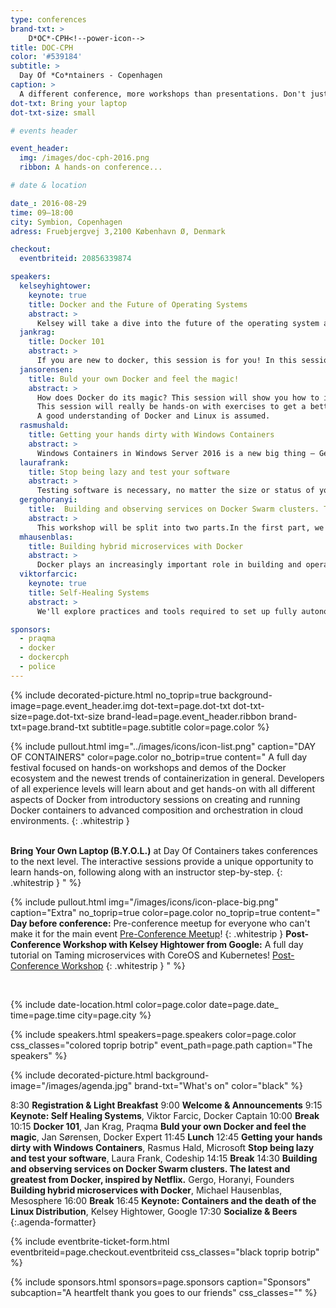 ```yaml
---
type: conferences
brand-txt: >
    D*OC*-CPH<!--power-icon-->
title: DOC-CPH
color: '#539184'
subtitle: >
  Day Of *Co*ntainers - Copenhagen
caption: >
  A different conference, more workshops than presentations. Don't just listen - work and learn. Bring your laptop; we'll be hacking containers all day
dot-txt: Bring your laptop
dot-txt-size: small

# events header

event_header:
  img: /images/doc-cph-2016.png
  ribbon: A hands-on conference...

# date & location

date_: 2016-08-29
time: 09—18:00
city: Symbion, Copenhagen
adress: Fruebjergvej 3,2100 København Ø, Denmark

checkout:
  eventbriteid: 20856339874

speakers:
  kelseyhightower:
    keynote: true
    title: Docker and the Future of Operating Systems
    abstract: >
      Kelsey will take a dive into the future of the operating system and how containers have the potential to destroy the Linux distro as we know it.
  jankrag:
    title: Docker 101
    abstract: >
      If you are new to docker, this session is for you! In this sessions you will learn all the basics of docker and its main components. We will go through the the concept of containers, writing your own docker files, connecting data volumes, and basic orchestration with compose and swarm. Bring your laptops!
  jansorensen:
    title: Buld your own Docker and feel the magic!
    abstract: >
      How does Docker do its magic? This session will show you how to implement some essential Docker commands as shell scripts. You will learn how to setup a “containerized environment” using standard Linux features. We will implement core Docker features including image builds, pulling images, and running an image as a container.
      This session will really be hands-on with exercises to get a better understanding of the topic. A Vagrant virtual machine will be provided with all the tools you need, so make sure you have Vagrant on you laptop.
      A good understanding of Docker and Linux is assumed.
  rasmushald:
    title: Getting your hands dirty with Windows Containers
    abstract: >
      Windows Containers in Windows Server 2016 is a new big thing – Get a solid introduction to the upcoming Windows and Hyper-V Containers that will be part of the next release of Windows Server.
  laurafrank:
    title: Stop being lazy and test your software
    abstract: >
      Testing software is necessary, no matter the size or status of your company. Introducing Docker to your development workflow can help you write and run your testing frameworks more efficiently, so that you can always deliver your best product to your customers and there are no excuses for not writing tests anymore.
  gergohoranyi:
    title:  Building and observing services on Docker Swarm clusters. The latest and greatest from Docker, inspired by Netflix.
    abstract: >
      This workshop will be split into two parts.In the first part, we will go over some of the features of the latest edition of Docker Swarm and we will set up a few services on it. In the second part, we will dive into a new way of visualizing your clusters and how can we use your engineering intuition to understand complex failure scenarios.
  mhausenblas:
    title: Building hybrid microservices with Docker
    abstract: >
      Docker plays an increasingly important role in building and operating modern applications, both on-premises and in the cloud. In this introductory workshop, you will get an end-to-end understanding of Linux containers and how to operate and orchestrate them at scale. The course will teach you about the low-level concepts that make up Linux containers, how to deploy Docker containers, and how to orchestrate them using tools like Kubernetes and Mesos Marathon
  viktorfarcic:
    keynote: true
    title: Self-Healing Systems
    abstract: >
      We'll explore practices and tools required to set up fully autonomous self-healing systems capable of both reactive recuperation from failures and proactive predictions of steps that should be taken to prevent failures before they happen.   We'll use tools like Docker, Docker Swarm, Docker Compose, Consul, Consul Template, Registrator and Jenkins to design and develop a system that is continuously deploying services packed as containers and performs actions that will recuperate it from failures and scale or de-scale depending on historical records.

sponsors:
  - praqma
  - docker
  - dockercph
  - police
---
```


{% include decorated-picture.html
no_toprip=true
background-image=page.event_header.img
dot-text=page.dot-txt
dot-txt-size=page.dot-txt-size
brand-lead=page.event_header.ribbon
brand-txt=page.brand-txt
subtitle=page.subtitle
color=page.color %}

{% include pullout.html
img="../images/icons/icon-list.png"
caption="DAY OF CONTAINERS"
color=page.color
no_botrip=true
content="
A full day festival focused on hands-on workshops and demos of the Docker ecosystem and the newest trends of containerization in general. Developers of all experience levels will learn about and get hands-on with all different aspects of Docker from introductory sessions on creating and running Docker containers to advanced composition and orchestration in cloud environments.
{: .whitestrip }  
 <br />

**Bring Your Own Laptop (B.Y.O.L.)** at Day Of Containers takes conferences to the next level. The interactive sessions provide a unique opportunity to learn hands-on, following along with an instructor step-by-step.
{: .whitestrip }
"
%}

{% include pullout.html
img="/images/icons/icon-place-big.png"
caption="Extra"
no_toprip=true
color=page.color
no_toprip=true
content="
**Day before conference:** Pre-conference meetup for everyone who can't make it for the main event [Pre-Conference Meetup](http://www.meetup.com/Docker-Copenhagen/events/231588987/)!
{: .whitestrip }
**Post-Conference Workshop with Kelsey Hightower from Google:** A full day tutorial on Taming microservices with CoreOS and Kubernetes! [Post-Conference Workshop](https://doccphworkshop.eventbrite.co.uk)
{: .whitestrip }
"
%}

<br/>

{% include date-location.html
color=page.color
date=page.date_
time=page.time
city=page.city %}

{% include speakers.html
speakers=page.speakers
color=page.color
css_classes="colored toprip botrip"
event_path=page.path
caption="The speakers" %}


{% include decorated-picture.html
background-image="/images/agenda.jpg"
brand-txt="What's on"
color="black" %}

8:30
**Registration & Light Breakfast**
9:00
**Welcome & Announcements**
9:15
**Keynote: Self Healing Systems**, Viktor Farcic, Docker Captain
10:00
**Break**
10:15
**Docker 101**, Jan Krag, Praqma
**Buld your own Docker and feel the magic**, Jan Sørensen, Docker Expert
11:45
**Lunch**
12:45
**Getting your hands dirty with Windows Containers**, Rasmus Hald, Microsoft
**Stop being lazy and test your software**, Laura Frank, Codeship
14:15
**Break**
14:30
**Building and observing services on Docker Swarm clusters. The latest and greatest from Docker, inspired by Netflix.** Gergo, Horanyi, Founders
**Building hybrid microservices with Docker**, Michael Hausenblas, Mesosphere
16:00
**Break**
16:45
**Keynote: Containers and the death of the Linux Distribution**, Kelsey Hightower, Google
17:30
**Socialize & Beers**
{:.agenda-formatter}


{% include eventbrite-ticket-form.html
eventbriteid=page.checkout.eventbriteid
css_classes="black toprip botrip" %}

{% include sponsors.html
sponsors=page.sponsors
caption="Sponsors"
subcaption="A heartfelt thank you goes to our friends"
css_classes="" %}
